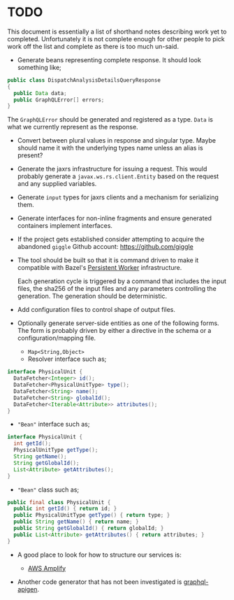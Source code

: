 # TODO

This document is essentially a list of shorthand notes describing work yet to completed.
Unfortunately it is not complete enough for other people to pick work off the list and
complete as there is too much un-said.

* Generate beans representing complete response. It should look something like;

```java
public class DispatchAnalysisDetailsQueryResponse
{
  public Data data;
  public GraphQLError[] errors;
}
```
  The `GraphQLError` should be generated and registered as a type. `Data` is what we currently represent
  as the response.

* Convert between plural values in response and singular type. Maybe should name it with the underlying types name
  unless an alias is present?

* Generate the jaxrs infrastructure for issuing a request. This would probably generate a `javax.ws.rs.client.Entity`
  based on the request and any supplied variables.

* Generate `input` types for jaxrs clients and a mechanism for serializing them.

* Generate interfaces for non-inline fragments and ensure generated containers implement interfaces.

* If the project gets established consider attempting to acquire the abandoned `giggle`
  Github account: https://github.com/giggle

* The tool should be built so that it is command driven to make it compatible with Bazel's
  [Persistent Worker](https://medium.com/@mmorearty/how-to-create-a-persistent-worker-for-bazel-7738bba2cabb)
  infrastructure.

  Each generation cycle is triggered by a command that includes the input files, the sha256 of
  the input files and any parameters controlling the generation. The generation should be deterministic.

* Add configuration files to control shape of output files.

* Optionally generate server-side entities as one of the following forms. The form is probably driven by
  either a directive in the schema or a configuration/mapping file.
  - `Map<String,Object>`
  - Resolver interface such as;
```java
interface PhysicalUnit {
  DataFetcher<Integer> id();
  DataFetcher<PhysicalUnitType> type();
  DataFetcher<String> name();
  DataFetcher<String> globalId();
  DataFetcher<Iterable<Attribute>> attributes();
}
```
  - `"Bean"` interface such as;
```java
interface PhysicalUnit {
  int getId();
  PhysicalUnitType getType();
  String getName();
  String getGlobalId();
  List<Attribute> getAttributes();
}
```
  - `"Bean"` class such as;
```java
public final class PhysicalUnit {
  public int getId() { return id; }
  public PhysicalUnitType getType() { return type; }
  public String getName() { return name; }
  public String getGlobalId() { return globalId; }
  public List<Attribute> getAttributes() { return attributes; }
}
```

* A good place to look for how to structure our services is:
  - [AWS Amplify](https://aws-amplify.github.io/docs/cli/graphql)

* Another code generator that has not been investigated is [graphql-apigen](https://github.com/Distelli/graphql-apigen).
